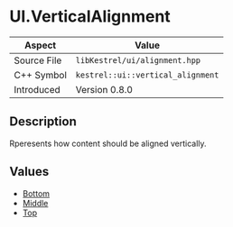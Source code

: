 # UI.VerticalAlignment
| Aspect | Value |
| --- | --- |
| Source File | `libKestrel/ui/alignment.hpp` |
| C++ Symbol | `kestrel::ui::vertical_alignment` |
| Introduced | Version 0.8.0 |
## Description
Rperesents how content should be aligned vertically.
## Values

 - [Bottom](Bottom.md)
 - [Middle](Middle.md)
 - [Top](Top.md)

